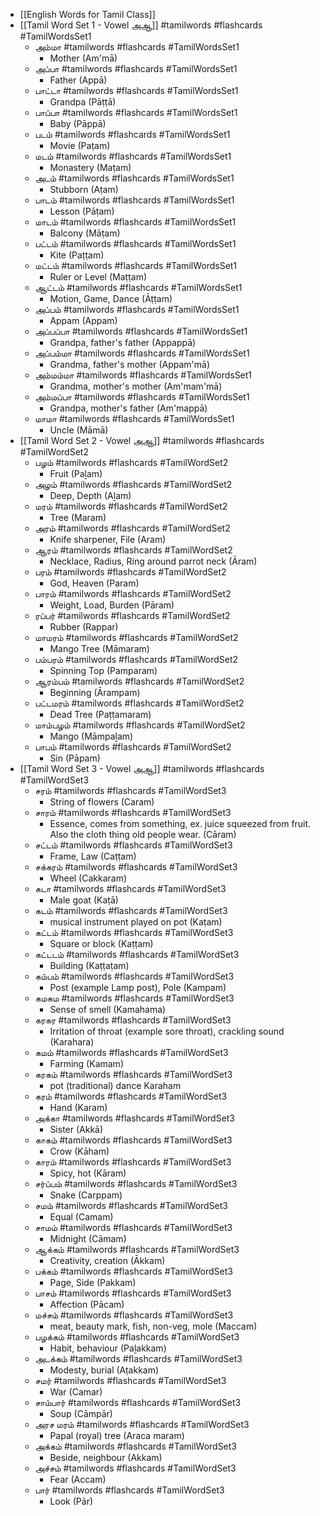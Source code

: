 - [[English Words for Tamil Class]]
- [[Tamil Word Set 1 - Vowel அஆ]] #tamilwords #flashcards #TamilWordsSet1
    - அம்மா #tamilwords #flashcards #TamilWordsSet1
        - Mother (Am'mā)
    - அப்பா #tamilwords #flashcards #TamilWordsSet1
        - Father (Appā)
    - பாட்டா #tamilwords #flashcards #TamilWordsSet1
        - Grandpa (Pāṭṭā)
    - பாப்பா #tamilwords #flashcards #TamilWordsSet1
        - Baby (Pāppā)
    - படம் #tamilwords #flashcards #TamilWordsSet1
        - Movie (Paṭam)
    - மடம் #tamilwords #flashcards #TamilWordsSet1
        - Monastery (Maṭam)
    - அடம் #tamilwords #flashcards #TamilWordsSet1
        - Stubborn (Aṭam)
    - பாடம் #tamilwords #flashcards #TamilWordsSet1
        - Lesson (Pāṭam)
    - மாடம் #tamilwords #flashcards #TamilWordsSet1
        - Balcony (Māṭam)
    - பட்டம் #tamilwords #flashcards #TamilWordsSet1
        - Kite (Paṭṭam)
    - மட்டம் #tamilwords #flashcards #TamilWordsSet1
        - Ruler or Level (Maṭṭam)
    - ஆட்டம் #tamilwords #flashcards #TamilWordsSet1
        - Motion, Game, Dance (Āṭṭam)
    - அப்பம் #tamilwords #flashcards #TamilWordsSet1
        - Appam (Appam)
    - அப்பப்பா #tamilwords #flashcards #TamilWordsSet1
        - Grandpa, father's father (Appappā)
    - அப்பம்மா #tamilwords #flashcards #TamilWordsSet1
        - Grandma, father's mother (Appam'mā)
    - அம்மம்மா #tamilwords #flashcards #TamilWordsSet1
        - Grandma, mother's mother (Am'mam'mā)
    - அம்மப்பா #tamilwords #flashcards #TamilWordsSet1
        - Grandpa, mother's father (Am'mappā)
    - மாமா #tamilwords #flashcards #TamilWordsSet1
        - Uncle (Māmā)
- [[Tamil Word Set 2 - Vowel அஆ]] #tamilwords #flashcards #TamilWordSet2
    - பழம் #tamilwords #flashcards #TamilWordSet2
        - Fruit (Paḻam)
    - அழம் #tamilwords #flashcards #TamilWordSet2
        - Deep, Depth (Aḻam)
    - மரம் #tamilwords #flashcards #TamilWordSet2
        - Tree (Maram)
    - அரம் #tamilwords #flashcards #TamilWordSet2
        - Knife sharpener, File (Aram)
    - ஆரம் #tamilwords #flashcards #TamilWordSet2
        - Necklace, Radius, Ring around parrot neck (Āram)
    - பரம் #tamilwords #flashcards #TamilWordSet2
        - God, Heaven (Param)
    - பாரம் #tamilwords #flashcards #TamilWordSet2
        - Weight, Load, Burden (Pāram)
    - ரப்பர் #tamilwords #flashcards #TamilWordSet2
        - Rubber (Rappar)
    - மாமரம் #tamilwords #flashcards #TamilWordSet2
        - Mango Tree (Māmaram)
    - பம்பரம் #tamilwords #flashcards #TamilWordSet2
        - Spinning Top (Pamparam)
    - ஆரம்பம் #tamilwords #flashcards #TamilWordSet2
        - Beginning (Ārampam)
    - பட்டமரம் #tamilwords #flashcards #TamilWordSet2
        - Dead Tree (Paṭṭamaram)
    - மாம்பழம் #tamilwords #flashcards #TamilWordSet2
        - Mango (Māmpaḻam)
    - பாபம் #tamilwords #flashcards #TamilWordSet2
        - Sin (Pāpam)
- [[Tamil Word Set 3 - Vowel அஆ]] #tamilwords #flashcards #TamilWordSet3
    - சரம் #tamilwords #flashcards #TamilWordSet3
        - String of flowers (Caram)
    - சாரம் #tamilwords #flashcards #TamilWordSet3
        - Essence, comes from something, ex. juice squeezed from fruit. Also the cloth thing old people wear. (Cāram)
    - சட்டம் #tamilwords #flashcards #TamilWordSet3
        - Frame, Law (Caṭṭam)
    - சக்கரம் #tamilwords #flashcards #TamilWordSet3
        - Wheel (Cakkaram)
    - கடா #tamilwords #flashcards #TamilWordSet3
        - Male goat (Kaṭā)
    - கடம் #tamilwords #flashcards #TamilWordSet3
        - musical instrument played on pot (Kaṭam)
    - கட்டம் #tamilwords #flashcards #TamilWordSet3
        - Square or block (Kaṭṭam)
    - கட்டடம் #tamilwords #flashcards #TamilWordSet3
        - Building (Kaṭṭaṭam)
    - கம்பம் #tamilwords #flashcards #TamilWordSet3
        - Post (example Lamp post), Pole (Kampam)
    - கமகம #tamilwords #flashcards #TamilWordSet3
        - Sense of smell (Kamahama)
    - கரகர #tamilwords #flashcards #TamilWordSet3
        - Irritation of throat (example sore throat), crackling sound (Karahara)
    - கமம் #tamilwords #flashcards #TamilWordSet3
        - Farming (Kamam)
    - கரகம் #tamilwords #flashcards #TamilWordSet3
        - pot (traditional) dance Karaham
    - கரம் #tamilwords #flashcards #TamilWordSet3
        - Hand (Karam)
    - அக்கா #tamilwords #flashcards #TamilWordSet3
        - Sister (Akkā)
    - காகம் #tamilwords #flashcards #TamilWordSet3
        - Crow (Kāham)
    - காரம் #tamilwords #flashcards #TamilWordSet3
        - Spicy, hot (Kāram)
    - சர்ப்பம் #tamilwords #flashcards #TamilWordSet3
        - Snake (Carppam)
    - சமம் #tamilwords #flashcards #TamilWordSet3
        - Equal (Camam)
    - சாமம் #tamilwords #flashcards #TamilWordSet3
        - Midnight (Cāmam)
    - ஆக்கம் #tamilwords #flashcards #TamilWordSet3
        - Creativity, creation (Ākkam)
    - பக்கம் #tamilwords #flashcards #TamilWordSet3
        - Page, Side (Pakkam)
    - பாசம் #tamilwords #flashcards #TamilWordSet3
        - Affection (Pācam)
    - மச்சம் #tamilwords #flashcards #TamilWordSet3
        - meat, beauty mark, fish, non-veg, mole (Maccam)
    - பழக்கம் #tamilwords #flashcards #TamilWordSet3
        - Habit, behaviour (Paḻakkam)
    - அடக்கம் #tamilwords #flashcards #TamilWordSet3
        - Modesty, burial (Aṭakkam)
    - சமர் #tamilwords #flashcards #TamilWordSet3
        - War (Camar)
    - சாம்பார் #tamilwords #flashcards #TamilWordSet3
        - Soup (Cāmpār)
    - அரச மரம் #tamilwords #flashcards #TamilWordSet3
        - Papal (royal) tree (Araca maram)
    - அக்கம் #tamilwords #flashcards #TamilWordSet3
        - Beside, neighbour (Akkam)
    - அச்சம் #tamilwords #flashcards #TamilWordSet3
        - Fear (Accam)
    - பார் #tamilwords #flashcards #TamilWordSet3
        - Look (Pār)
